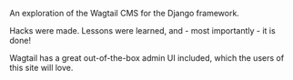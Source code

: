 An exploration of the Wagtail CMS for the Django framework.

Hacks were made. Lessons were learned, and - most importantly - it is done!

Wagtail has a great out-of-the-box admin UI included, which the users of this site will love.
